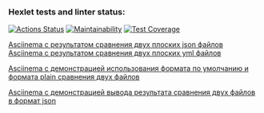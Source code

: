 ### Hexlet tests and linter status:
[![Actions Status](https://github.com/Boganowskiy/frontend-project-lvl2/workflows/hexlet-check/badge.svg)](https://github.com/Boganowskiy/frontend-project-lvl2/actions)
[![Maintainability](https://api.codeclimate.com/v1/badges/79b3eaf32cce03aff602/maintainability)](https://codeclimate.com/github/Boganowskiy/frontend-project-lvl2/maintainability)
[![Test Coverage](https://api.codeclimate.com/v1/badges/79b3eaf32cce03aff602/test_coverage)](https://codeclimate.com/github/Boganowskiy/frontend-project-lvl2/test_coverage)

[Asciinema с результатом сравнения двух плоских json файлов](https://asciinema.org/a/sSmm5kom4FD3F3O70LU2UzAOl)  
[Asciinema с результатом сравнения двух плоских yml файлов](https://asciinema.org/a/8TIZjB3m4mvLWMFoi0zmPzYEZ)

[Asciinema с демонстрацией использования формата по умолчанию и формата plain сравнения двух файлов](https://asciinema.org/a/Ev2dibdmrS94lcvmJFbTGK8lX)  

[Asciinema с демонстрацией вывода результата сравнения двух файлов в формат json](https://asciinema.org/a/uanR8X8prKymBlkxS7MKlczWD)  